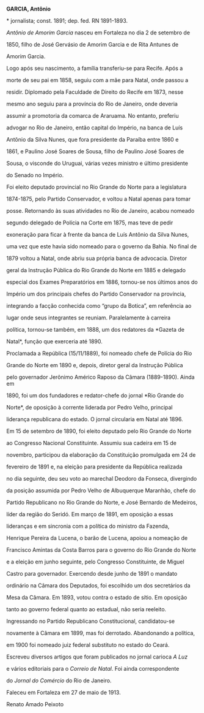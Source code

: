 **GARCIA, Antônio**



\* jornalista; const. 1891; dep. fed. RN 1891-1893.



*Antônio de Amorim Garcia* nasceu em Fortaleza no dia 2 de setembro de

1850, filho de José Gervásio de Amorim Garcia e de Rita Antunes de

Amorim Garcia.



Logo após seu nascimento, a família transferiu-se para Recife. Após a

morte de seu pai em 1858, seguiu com a mãe para Natal, onde passou a

residir. Diplomado pela Faculdade de Direito do Recife em 1873, nesse

mesmo ano seguiu para a província do Rio de Janeiro, onde deveria

assumir a promotoria da comarca de Araruama. No entanto, preferiu

advogar no Rio de Janeiro, então capital do Império, na banca de Luís

Antônio da Silva Nunes, que fora presidente da Paraíba entre 1860 e

1861, e Paulino José Soares de Sousa, filho de Paulino José Soares de

Sousa, o visconde do Uruguai, várias vezes ministro e último presidente

do Senado no Império.



Foi eleito deputado provincial no Rio Grande do Norte para a legislatura

1874-1875, pelo Partido Conservador, e voltou a Natal apenas para tomar

posse. Retornando às suas atividades no Rio de Janeiro, acabou nomeado

segundo delegado de Polícia na Corte em 1875, mas teve de pedir

exoneração para ficar à frente da banca de Luís Antônio da Silva Nunes,

uma vez que este havia sido nomeado para o governo da Bahia. No final de

1879 voltou a Natal, onde abriu sua própria banca de advocacia. Diretor

geral da Instrução Pública do Rio Grande do Norte em 1885 e delegado

especial dos Exames Preparatórios em 1886, tornou-se nos últimos anos do

Império um dos principais chefes do Partido Conservador na província,

integrando a facção conhecida como “grupo da Botica”, em referência ao

lugar onde seus integrantes se reuniam. Paralelamente à carreira

política, tornou-se também, em 1888, um dos redatores da *Gazeta de

Natal*, função que exerceria até 1890.



Proclamada a República (15/11/1889), foi nomeado chefe de Polícia do Rio

Grande do Norte em 1890 e, depois, diretor geral da Instrução Pública

pelo governador Jerônimo Américo Raposo da Câmara (1889-1890). Ainda em

1890, foi um dos fundadores e redator-chefe do jornal *Rio Grande do

Norte*, de oposição à corrente liderada por Pedro Velho, principal

liderança republicana do estado. O jornal circularia em Natal até 1896.



Em 15 de setembro de 1890, foi eleito deputado pelo Rio Grande do Norte

ao Congresso Nacional Constituinte. Assumiu sua cadeira em 15 de

novembro, participou da elaboração da Constituição promulgada em 24 de

fevereiro de 1891 e, na eleição para presidente da República realizada

no dia seguinte, deu seu voto ao marechal Deodoro da Fonseca, divergindo

da posição assumida por Pedro Velho de Albuquerque Maranhão, chefe do

Partido Republicano no Rio Grande do Norte, e José Bernardo de Medeiros,

líder da região do Seridó. Em março de 1891, em oposição a essas

lideranças e em sincronia com a política do ministro da Fazenda,

Henrique Pereira da Lucena, o barão de Lucena, apoiou a nomeação de

Francisco Amintas da Costa Barros para o governo do Rio Grande do Norte

e a eleição em junho seguinte, pelo Congresso Constituinte, de Miguel

Castro para governador. Exercendo desde junho de 1891 o mandato

ordinário na Câmara dos Deputados, foi escolhido um dos secretários da

Mesa da Câmara. Em 1893, votou contra o estado de sítio. Em oposição

tanto ao governo federal quanto ao estadual, não seria reeleito.



Ingressando no Partido Republicano Constitucional, candidatou-se

novamente à Câmara em 1899, mas foi derrotado. Abandonando a política,

em 1900 foi nomeado juiz federal substituto no estado do Ceará.



Escreveu diversos artigos que foram publicados no jornal carioca *A Luz*

e vários editoriais para o *Correio de Natal*. Foi ainda correspondente

do *Jornal do Comércio* do Rio de Janeiro.



Faleceu em Fortaleza em 27 de maio de 1913.



Renato Amado Peixoto



